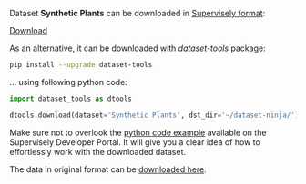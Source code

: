 Dataset **Synthetic Plants** can be downloaded in [Supervisely format](https://developer.supervisely.com/api-references/supervisely-annotation-json-format):

 [Download](https://assets.supervisely.com/remote/eyJsaW5rIjogImZzOi8vYXNzZXRzLzk0OV9TeW50aGV0aWMgUGxhbnRzL3N5bnRoZXRpYy1wbGFudHMtRGF0YXNldE5pbmphLnRhciIsICJzaWciOiAiWjNuYXFEblZKc1YyZDB5TDgxNEFBT3M4eUxCaDFDMVNiaUNJbFcxN3E2VT0ifQ==)

As an alternative, it can be downloaded with *dataset-tools* package:
``` bash
pip install --upgrade dataset-tools
```

... using following python code:
``` python
import dataset_tools as dtools

dtools.download(dataset='Synthetic Plants', dst_dir='~/dataset-ninja/')
```
Make sure not to overlook the [python code example](https://developer.supervisely.com/getting-started/python-sdk-tutorials/iterate-over-a-local-project) available on the Supervisely Developer Portal. It will give you a clear idea of how to effortlessly work with the downloaded dataset.

The data in original format can be [downloaded here](https://www.kaggle.com/datasets/harlequeen/synthetic-rgbd-images-of-plants/download?datasetVersionNumber=3).